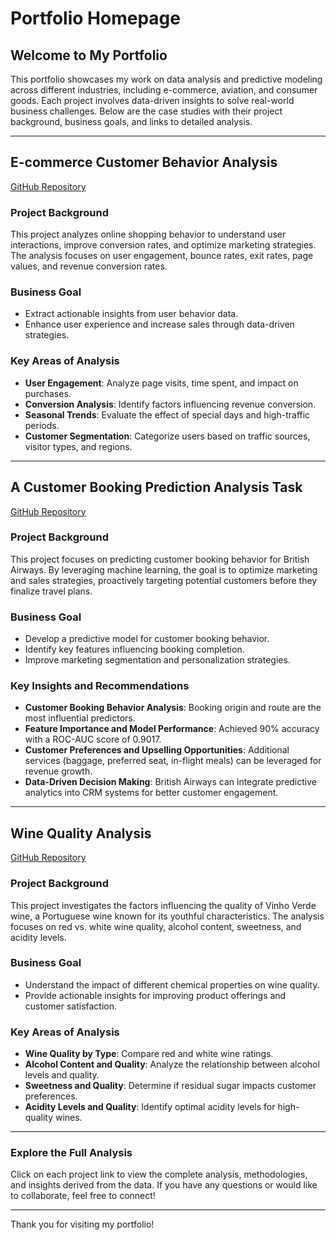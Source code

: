 # Portfolio Homepage

## Welcome to My Portfolio
This portfolio showcases my work on data analysis and predictive modeling across different industries, including e-commerce, aviation, and consumer goods. Each project involves data-driven insights to solve real-world business challenges. Below are the case studies with their project background, business goals, and links to detailed analysis.

---

## E-commerce Customer Behavior Analysis  
[GitHub Repository](https://github.com/BASTOSOLAKAYODE/Online-Shoppers-Purchasing-Intention-Dataset)

### Project Background
This project analyzes online shopping behavior to understand user interactions, improve conversion rates, and optimize marketing strategies. The analysis focuses on user engagement, bounce rates, exit rates, page values, and revenue conversion rates.

### Business Goal
- Extract actionable insights from user behavior data.
- Enhance user experience and increase sales through data-driven strategies.

### Key Areas of Analysis
- **User Engagement**: Analyze page visits, time spent, and impact on purchases.
- **Conversion Analysis**: Identify factors influencing revenue conversion.
- **Seasonal Trends**: Evaluate the effect of special days and high-traffic periods.
- **Customer Segmentation**: Categorize users based on traffic sources, visitor types, and regions.

---

## A Customer Booking Prediction Analysis Task  
[GitHub Repository](https://github.com/BASTOSOLAKAYODE/British-Airways-Bookings-Prediction)

### Project Background
This project focuses on predicting customer booking behavior for British Airways. By leveraging machine learning, the goal is to optimize marketing and sales strategies, proactively targeting potential customers before they finalize travel plans.

### Business Goal
- Develop a predictive model for customer booking behavior.
- Identify key features influencing booking completion.
- Improve marketing segmentation and personalization strategies.

### Key Insights and Recommendations
- **Customer Booking Behavior Analysis**: Booking origin and route are the most influential predictors.
- **Feature Importance and Model Performance**: Achieved 90% accuracy with a ROC-AUC score of 0.9017.
- **Customer Preferences and Upselling Opportunities**: Additional services (baggage, preferred seat, in-flight meals) can be leveraged for revenue growth.
- **Data-Driven Decision Making**: British Airways can integrate predictive analytics into CRM systems for better customer engagement.

---

## Wine Quality Analysis  
[GitHub Repository](https://github.com/BASTOSOLAKAYODE/Wine-Quality-UCI-Dataset-)

### Project Background
This project investigates the factors influencing the quality of Vinho Verde wine, a Portuguese wine known for its youthful characteristics. The analysis focuses on red vs. white wine quality, alcohol content, sweetness, and acidity levels.

### Business Goal
- Understand the impact of different chemical properties on wine quality.
- Provide actionable insights for improving product offerings and customer satisfaction.

### Key Areas of Analysis
- **Wine Quality by Type**: Compare red and white wine ratings.
- **Alcohol Content and Quality**: Analyze the relationship between alcohol levels and quality.
- **Sweetness and Quality**: Determine if residual sugar impacts customer preferences.
- **Acidity Levels and Quality**: Identify optimal acidity levels for high-quality wines.

---

### Explore the Full Analysis
Click on each project link to view the complete analysis, methodologies, and insights derived from the data. If you have any questions or would like to collaborate, feel free to connect!

---

Thank you for visiting my portfolio!

